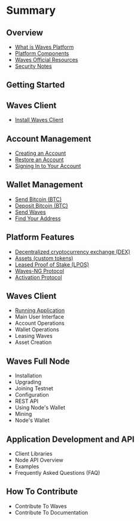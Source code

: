 # Summary

## Overview

* [What is Waves Platform](README.md)
* [Platform Components](platform-components.md)
* [Waves Official Resources ](waves-official-resources.md)
* [Security Notes](security-notes.md)

## Getting Started

## Waves Client

* [Install Waves Client](waves-client/install-waves-client.md)

## Account Management

* [Creating an Account](getting-started/creating-account.md)
* [Restore an Account](getting-started/restoring-account-from-the-seed.md)
* [Signing In to Your Account](getting-started/signing-in-to-your-account.md)

## Wallet Management

* [Send Bitcoin \(BTC\)](wallet-management/send-bitcoin-btc.md)
* [Deposit Bitcoin \(BTC\)](wallet-management/deposit-bitcoin-btc.md)
* [Send Waves](wallet-management/send-waves.md)
* [Find Your Address](wallet-management/find-your-address.md)

## Platform Features

* [Decentralized cryptocurrency exchange \(DEX\)](decentralized-cryptocurrency-exchange-dex.md)
* [Assets \(custom tokens\)](assets-custom-tokens.md)
* [Leased Proof of Stake \(LPOS\)](leased-proof-of-stake-lpos.md)
* [Waves-NG Protocol](waves-ng-protocol.md)
* [Activation Protocol](activation-protocol.md)

## Waves Client

* [Running Application](waves-client/running-application.md)
* Main User Interface
* Account Operations
* Wallet Operations
* Leasing Waves
* Asset Creation

## Waves Full Node

* Installation
* Upgrading
* Joining Testnet
* Configuration
* REST API
* Using Node's Wallet
* Mining
* Node's Wallet

## Application Development and API

* Client Libraries
* Node API Overview
* Examples
* Frequently Asked Questions \(FAQ\)

## How To Contribute

* Contribute To Waves
* Contribute To Documentation

